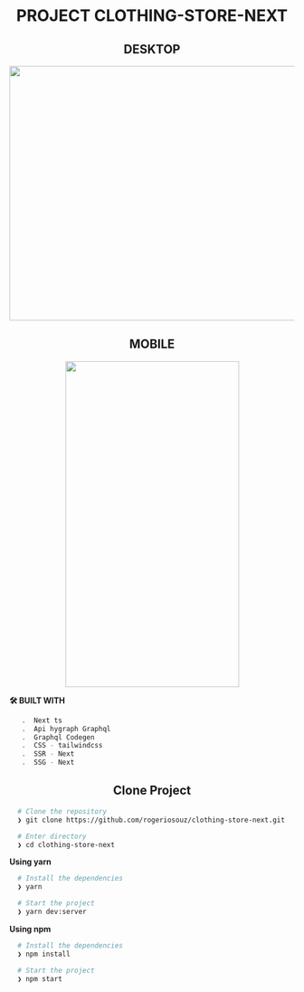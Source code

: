 <h1 align="center">PROJECT CLOTHING-STORE-NEXT</h1>

<h2 align="center">DESKTOP</h2>

<p align="center">
 <img width="900"  height="450" src="https://user-images.githubusercontent.com/76504596/190250599-88202bad-1c7c-4ddf-8832-b6a5734c4dd5.png"> 
</p>



<h2 align="center">MOBILE</h2>

<p align="center">
  <img width="307"  height="576" src="https://user-images.githubusercontent.com/76504596/190250844-0154e93e-262f-4177-83bf-b2f1604a5926.png">
</p>


**🛠️ BUILT WITH**

```bash
   .  Next ts
   .  Api hygraph Graphql
   .  Graphql Codegen
   .  CSS - tailwindcss
   .  SSR - Next
   .  SSG - Next
```

<h2 align="center">Clone Project</h2>

```bash
  # Clone the repository
  ❯ git clone https://github.com/rogeriosouz/clothing-store-next.git

  # Enter directory
  ❯ cd clothing-store-next
```

**Using yarn**

```bash
  # Install the dependencies
  ❯ yarn

  # Start the project
  ❯ yarn dev:server
```

**Using npm**

```bash
  # Install the dependencies
  ❯ npm install

  # Start the project
  ❯ npm start
```

